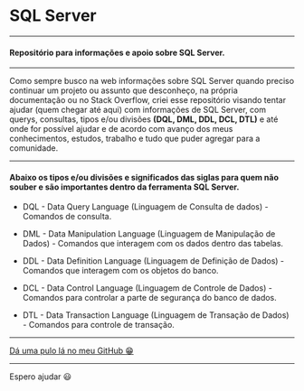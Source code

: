# SQL Server

---

#### Repositório para informações e apoio sobre SQL Server.

---

Como sempre busco na web informações sobre SQL Server quando preciso continuar um projeto ou assunto que desconheço, na própria documentação ou no Stack Overflow, criei esse repositório visando tentar ajudar (quem chegar até aqui) com informações de SQL Server, com querys, consultas, tipos e/ou divisões __(DQL, DML, DDL, DCL, DTL)__ e até onde for possível ajudar e de acordo com avanço dos meus conhecimentos, estudos, trabalho e tudo que puder agregar para a comunidade.

---

#### Abaixo os tipos e/ou divisões e significados das siglas para quem não souber e são importantes dentro da ferramenta SQL Server.

* DQL - Data Query Language (Linguagem de Consulta de dados) - Comandos de consulta.

* DML - Data Manipulation Language (Linguagem de Manipulação de Dados) - Comandos que interagem com os dados dentro das tabelas.

* DDL - Data Definition Language (Linguagem de Definição de Dados) - Comandos que interagem com os objetos do banco.

* DCL - Data Control Language (Linguagem de Controle de Dados) - Comandos para controlar a parte de segurança do banco de dados.

* DTL - Data Transaction Language (Linguagem de Transação de Dados) - Comandos para controle de transação.

---

[Dá uma pulo lá no meu GitHub :grin:](https://github.com/Phelipe-Sempreboni)

---

Espero ajudar :smiley:
